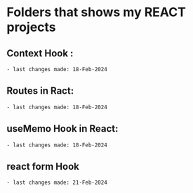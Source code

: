 # Folders that shows my REACT projects

## Context Hook :
    - last changes made: 18-Feb-2024

## Routes in Ract:
    - last changes made: 18-Feb-2024

## useMemo Hook in React:
    - last changes made: 18-Feb-2024

## react form Hook
    - last changes made: 21-Feb-2024